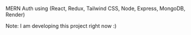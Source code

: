 MERN Auth using (React, Redux, Tailwind CSS, Node, Express, MongoDB, Render)

Note: I am developing this project right now :)
